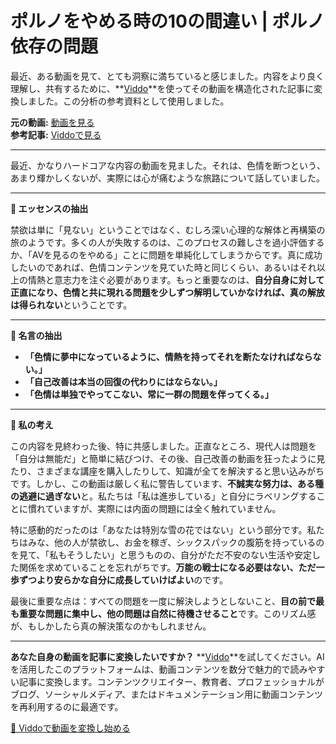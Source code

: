 # ポルノをやめる時の10の間違い | ポルノ依存の問題

最近、ある動画を見て、とても洞察に満ちていると感じました。内容をより良く理解し、共有するために、**[Viddo](https://viddo.pro/)**を使ってその動画を構造化された記事に変換しました。この分析の参考資料として使用しました。

**元の動画:** [動画を見る](https://www.youtube.com/watch?v=UWJCKQwCXR4)  
**参考記事:** [Viddoで見る](https://viddo.pro/zh/video-result/22fa1819-7279-4682-be50-0d4ed6a6256a)

---

最近、かなりハードコアな内容の動画を見ました。それは、色情を断つという、あまり輝かしくないが、実際には心が痛むような旅路について話していました。

---

**📌 エッセンスの抽出**

禁欲は単に「見ない」ということではなく、むしろ深い心理的な解体と再構築の旅のようです。多くの人が失敗するのは、このプロセスの難しさを過小評価するか、「AVを見るのをやめる」ことに問題を単純化してしまうからです。真に成功したいのであれば、色情コンテンツを見ていた時と同じくらい、あるいはそれ以上の情熱と意志力を注ぐ必要があります。もっと重要なのは、**自分自身に対して正直になり、色情と共に現れる問題を少しずつ解明していかなければ、真の解放は得られない**ということです。

---

**💬 名言の抽出**

- **「色情に夢中になっているように、情熱を持ってそれを断たなければならない。」**
- **「自己改善は本当の回復の代わりにはならない。」**
- **「色情は単独でやってこない、常に一群の問題を伴ってくる。」**

---

**🧠 私の考え**

この内容を見終わった後、特に共感しました。正直なところ、現代人は問題を「自分は無能だ」と簡単に結びつけ、その後、自己改善の動画を狂ったように見たり、さまざまな講座を購入したりして、知識が全てを解決すると思い込みがちです。しかし、この動画は厳しく私に警告しています、**不誠実な努力は、ある種の逃避に過ぎない**と。私たちは「私は進歩している」と自分にラベリングすることに慣れていますが、実際には内面の問題には全く触れていません。

特に感動的だったのは「あなたは特別な雪の花ではない」という部分です。私たちはみな、他の人が禁欲し、お金を稼ぎ、シックスパックの腹筋を持っているのを見て、「私もそうしたい」と思うものの、自分がただ不安のない生活や安定した関係を求めていることを忘れがちです。**万能の戦士になる必要はない、ただ一歩ずつより安らかな自分に成長していけばよい**のです。

最後に重要な点は：すべての問題を一度に解決しようとしないこと、**目の前で最も重要な問題に集中し、他の問題は自然に待機させること**です。このリズム感が、もしかしたら真の解決策なのかもしれません。

---

**あなた自身の動画を記事に変換したいですか？** **[Viddo](https://viddo.pro/)**を試してください。AIを活用したこのプラットフォームは、動画コンテンツを数分で魅力的で読みやすい記事に変換します。コンテンツクリエイター、教育者、プロフェッショナルがブログ、ソーシャルメディア、またはドキュメンテーション用に動画コンテンツを再利用するのに最適です。

[🚀 Viddoで動画を変換し始める](https://viddo.pro/)